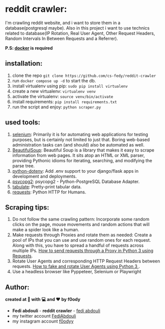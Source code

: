# reddit crawler:

I'm crawling reddit website, and i want to store them in a database(postgresql maybe). Also in this project i want to use technics related to database(IP Rotation, Real User Agent, Other Request Headers, Random Intervals In Between Requests and a Referrer).

**P.S: [docker](https://www.docker.com/) is required**

## installation:

1. clone the repo `git clone https://github.com/cs-fedy/reddit-crawler`
2. run `docker compose up -d` to start the db.
3. install virtualenv using pip: `sudo pip install virtualenv`
4. create a new virtualenv:  `virtualenv venv`
5. activate the virtualenv: `source venv/bin/activate`
6. install requirements: `pip install requirements.txt`
7. run the script and enjoy: `python scraper.py`

## used tools:

1. [selenium](https://www.selenium.dev/): Primarily it is for automating web applications for testing purposes, but is certainly not limited to just that. Boring web-based administration tasks can (and should) also be automated as well.
2. [BeautifulSoup](https://pypi.org/project/beautifulsoup4/): Beautiful Soup is a library that makes it easy to scrape information from web pages. It sits atop an HTML or XML parser, providing Pythonic idioms for iterating, searching, and modifying the parse tree.
3. [python-dotenv](https://pypi.org/project/python-dotenv/): Add .env support to your django/flask apps in development and deployments.
4. [psycopg2](https://pypi.org/project/psycopg2/): psycopg2 - Python-PostgreSQL Database Adapter.
5. [tabulate](https://pypi.org/project/tabulate/): Pretty-print tabular data.
6. [requests](https://pypi.org/project/requests/): Python HTTP for Humans.

## Scraping tips:

1. Do not follow the same crawling pattern: Incorporate some random clicks on the page, mouse movements and random actions that will make a spider look like a human.
2. Make requests through Proxies and rotate them as needed: Create a pool of IPs that you can use and use random ones for each request. Along with this, you have to spread a handful of requests across multiple IPs. [How to send requests through a Proxy in Python 3 using Requests](https://www.scrapehero.com/how-to-rotate-proxies-and-ip-addresses-using-python-3/).
3. Rotate User Agents and corresponding HTTP Request Headers between requests. [How to fake and rotate User Agents using Python 3
](https://www.scrapehero.com/how-to-fake-and-rotate-user-agents-using-python-3/).
4. Use a headless browser like Pyppeteer, Selenium or Playwright

## Author:
**created at 🌙 with 💻 and ❤ by f0ody**
* **Fedi abdouli** - **reddit crawler** - [fedi abdouli](https://github.com/cs-fedy)
* my twitter account [FediAbdouli](https://www.twitter.com/FediAbdouli)
* my instagram account [f0odyy](https://www.instagram.com/f0odyy)
